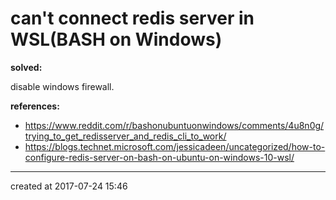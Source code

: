 # can't connect redis server in WSL(BASH on Windows)

**solved:**

disable windows firewall.



**references:**

- https://www.reddit.com/r/bashonubuntuonwindows/comments/4u8n0g/trying_to_get_redisserver_and_redis_cli_to_work/
- https://blogs.technet.microsoft.com/jessicadeen/uncategorized/how-to-configure-redis-server-on-bash-on-ubuntu-on-windows-10-wsl/


---

created at 2017-07-24 15:46